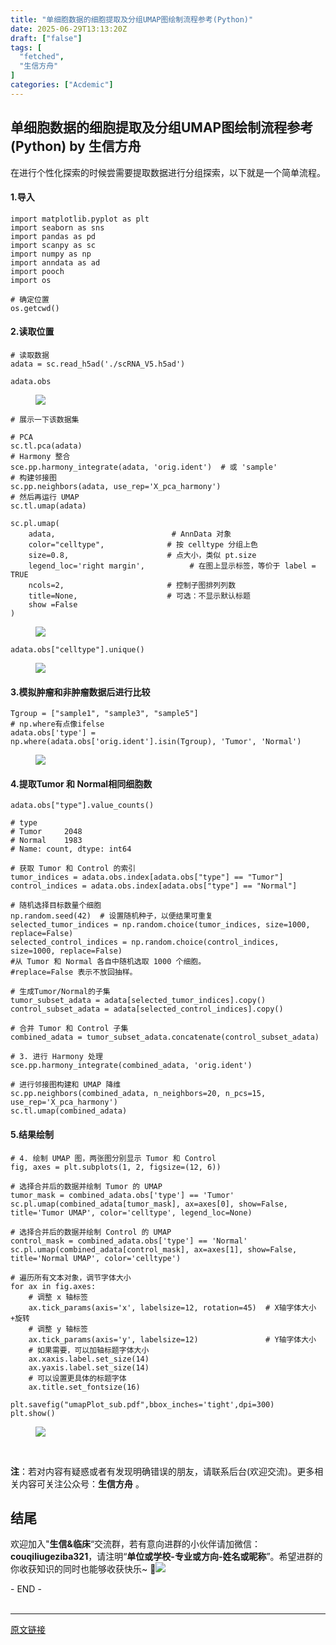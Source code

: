 ```yaml
---
title: "单细胞数据的细胞提取及分组UMAP图绘制流程参考(Python)"
date: 2025-06-29T13:13:20Z
draft: ["false"]
tags: [
  "fetched",
  "生信方舟"
]
categories: ["Acdemic"]
---
```

单细胞数据的细胞提取及分组UMAP图绘制流程参考(Python) by 生信方舟
------
<div><section data-tool="mdnice编辑器" data-website="https://www.mdnice.com" data-pm-slice="0 0 []"><section><span leaf=""><mp-common-profile data-pluginname="mpprofile" data-nickname="生信方舟" data-alias="shengxinfangzhou" data-from="0" data-headimg="http://mmbiz.qpic.cn/sz_mmbiz_png/0SOG4MpDAyGfe15Xm0WHdoAMNGvE93bmxaF9iabfPiaO9ic6Tmd8XW1PMiaeuqicSFhCLQJibAUhHsamS1LbaJMFiaZXA/0?wx_fmt=png" data-signature="热爱医学和数据科学，站在巨人的肩膀上，学习和整理相关的知识。" data-id="MzkwMjYyMDA1OA==" data-service_type="1" data-verify_status="0"></mp-common-profile></span></section><section data-tool="mdnice编辑器" data-website="https://www.mdnice.com" data-pm-slice="0 0 []"><p data-tool="mdnice编辑器"><span leaf="">在进行个性化探索的时候尝需要提取数据进行分组探索，以下就是一个简单流程。</span></p><h4 data-tool="mdnice编辑器"><span></span><span><span leaf="">1.导入</span></span><span></span></h4><pre data-tool="mdnice编辑器"><span data-cacheurl="" data-remoteid=""></span><code><span leaf="">import matplotlib.pyplot as plt</span><span leaf=""><br></span><span leaf="">import seaborn as sns</span><span leaf=""><br></span><span leaf="">import pandas as pd</span><span leaf=""><br></span><span leaf="">import scanpy as sc</span><span leaf=""><br></span><span leaf="">import numpy as np</span><span leaf=""><br></span><span leaf="">import anndata as ad</span><span leaf=""><br></span><span leaf="">import pooch</span><span leaf=""><br></span><span leaf="">import os</span><span leaf=""><br></span></code></pre><pre data-tool="mdnice编辑器"><span data-cacheurl="" data-remoteid=""></span><code><span><span leaf=""># 确定位置</span></span><span leaf=""><br></span><span leaf="">os.getcwd()</span><span leaf=""><br></span></code></pre><h4 data-tool="mdnice编辑器"><span></span><span><span leaf="">2.读取位置</span></span><span></span></h4><pre data-tool="mdnice编辑器"><span data-cacheurl="" data-remoteid=""></span><code><span><span leaf=""># 读取数据</span></span><span leaf=""><br></span><span leaf="">adata = sc.read_h5ad(</span><span><span leaf="">'./scRNA_V5.h5ad'</span></span><span leaf="">)</span><span leaf=""><br></span></code></pre><pre data-tool="mdnice编辑器"><span data-cacheurl="" data-remoteid=""></span><code><span leaf="">adata.obs</span><span leaf=""><br></span></code></pre><figure data-tool="mdnice编辑器"><span leaf=""><img data-imgfileid="100004919" data-ratio="0.5469083155650319" data-type="png" data-w="938" data-src="https://mmbiz.qpic.cn/sz_mmbiz_png/0SOG4MpDAyFPibtuLtXQdw7dZvJXQujVH2GD4icKV1Y5t6weJh6NicsiaBWLZCspCgmRmRgytNp7w3KwF980T9riaDA/640?wx_fmt=png&amp;from=appmsg" src="https://mmbiz.qpic.cn/sz_mmbiz_png/0SOG4MpDAyFPibtuLtXQdw7dZvJXQujVH2GD4icKV1Y5t6weJh6NicsiaBWLZCspCgmRmRgytNp7w3KwF980T9riaDA/640?wx_fmt=png&amp;from=appmsg"></span></figure><pre data-tool="mdnice编辑器"><span data-cacheurl="" data-remoteid=""></span><code><span><span leaf=""># 展示一下该数据集</span></span><span leaf=""><br></span><span leaf=""><br></span><span><span leaf=""># PCA</span></span><span leaf=""><br></span><span leaf="">sc.tl.pca(adata)</span><span leaf=""><br></span><span><span leaf=""># Harmony 整合</span></span><span leaf=""><br></span><span leaf="">sce.pp.harmony_integrate(adata, </span><span><span leaf="">'orig.ident'</span></span><span leaf="">)  </span><span><span leaf=""># 或 'sample'</span></span><span leaf=""><br></span><span><span leaf=""># 构建邻接图</span></span><span leaf=""><br></span><span leaf="">sc.pp.neighbors(adata, use_rep=</span><span><span leaf="">'X_pca_harmony'</span></span><span leaf="">)</span><span leaf=""><br></span><span><span leaf=""># 然后再运行 UMAP</span></span><span leaf=""><br></span><span leaf="">sc.tl.umap(adata)</span><span leaf=""><br></span></code></pre><pre data-tool="mdnice编辑器"><span data-cacheurl="" data-remoteid=""></span><code><span leaf="">sc.pl.umap(</span><span leaf=""><br></span><span leaf="">    adata,                          </span><span><span leaf=""># AnnData 对象</span></span><span leaf=""><br></span><span leaf="">    color=</span><span><span leaf="">"celltype"</span></span><span leaf="">,              </span><span><span leaf=""># 按 celltype 分组上色</span></span><span leaf=""><br></span><span leaf="">    size=</span><span><span leaf="">0.8</span></span><span leaf="">,                      </span><span><span leaf=""># 点大小，类似 pt.size</span></span><span leaf=""><br></span><span leaf="">    legend_loc=</span><span><span leaf="">'right margin'</span></span><span leaf="">,          </span><span><span leaf=""># 在图上显示标签，等价于 label = TRUE</span></span><span leaf=""><br></span><span leaf="">    ncols=</span><span><span leaf="">2</span></span><span leaf="">,                       </span><span><span leaf=""># 控制子图排列列数</span></span><span leaf=""><br></span><span leaf="">    title=None,                    </span><span><span leaf=""># 可选：不显示默认标题</span></span><span leaf=""><br></span><span leaf="">    show =False</span><span leaf=""><br></span><span leaf="">)</span><span leaf=""><br></span></code></pre><figure data-tool="mdnice编辑器"><span leaf=""><img data-imgfileid="100004918" data-ratio="0.5832147937411095" data-type="png" data-w="703" data-src="https://mmbiz.qpic.cn/sz_mmbiz_png/0SOG4MpDAyFPibtuLtXQdw7dZvJXQujVHfPW7hfK7W4HEhicHPoSWkNIKRo4j3IzIHTRHKKdpK09VMGNib4aPoCnw/640?wx_fmt=png&amp;from=appmsg" src="https://mmbiz.qpic.cn/sz_mmbiz_png/0SOG4MpDAyFPibtuLtXQdw7dZvJXQujVHfPW7hfK7W4HEhicHPoSWkNIKRo4j3IzIHTRHKKdpK09VMGNib4aPoCnw/640?wx_fmt=png&amp;from=appmsg"></span></figure><pre data-tool="mdnice编辑器"><span data-cacheurl="" data-remoteid=""></span><code><span leaf="">adata.obs[</span><span><span leaf="">"celltype"</span></span><span leaf="">].unique()</span><span leaf=""><br></span></code></pre><figure data-tool="mdnice编辑器"><span leaf=""><img data-ratio="0.08378088077336197" data-type="png" data-w="931" data-imgfileid="100004916" data-src="https://mmbiz.qpic.cn/sz_mmbiz_png/0SOG4MpDAyFPibtuLtXQdw7dZvJXQujVHiateAD82ytiaiaQ3TUyuQGsVqxicwgOxVGZWNvbD0a1LKfXITazgBdfyCw/640?wx_fmt=png&amp;from=appmsg" src="https://mmbiz.qpic.cn/sz_mmbiz_png/0SOG4MpDAyFPibtuLtXQdw7dZvJXQujVHiateAD82ytiaiaQ3TUyuQGsVqxicwgOxVGZWNvbD0a1LKfXITazgBdfyCw/640?wx_fmt=png&amp;from=appmsg"></span></figure><h4 data-tool="mdnice编辑器"><span></span><span><span leaf="">3.模拟肿瘤和非肿瘤数据后进行比较</span></span><span></span></h4><pre data-tool="mdnice编辑器"><span data-cacheurl="" data-remoteid=""></span><code><span leaf="">Tgroup = [</span><span><span leaf="">"sample1"</span></span><span leaf="">, </span><span><span leaf="">"sample3"</span></span><span leaf="">, </span><span><span leaf="">"sample5"</span></span><span leaf="">]</span><span leaf=""><br></span><span><span leaf=""># np.where有点像ifelse</span></span><span leaf=""><br></span><span leaf="">adata.obs[</span><span><span leaf="">'type'</span></span><span leaf="">] = np.where(adata.obs[</span><span><span leaf="">'orig.ident'</span></span><span leaf="">].isin(Tgroup), </span><span><span leaf="">'Tumor'</span></span><span leaf="">, </span><span><span leaf="">'Normal'</span></span><span leaf="">)</span><span leaf=""><br></span></code></pre><figure data-tool="mdnice编辑器"><span leaf=""><img data-imgfileid="100004915" data-ratio="0.5966386554621849" data-type="png" data-w="357" data-src="https://mmbiz.qpic.cn/sz_mmbiz_png/0SOG4MpDAyFPibtuLtXQdw7dZvJXQujVHOCgFh3wrehKjCibd42uOmSdibMcl3fdtaWnmnR6BxaDhRtALiaRgxCgrg/640?wx_fmt=png&amp;from=appmsg" src="https://mmbiz.qpic.cn/sz_mmbiz_png/0SOG4MpDAyFPibtuLtXQdw7dZvJXQujVHOCgFh3wrehKjCibd42uOmSdibMcl3fdtaWnmnR6BxaDhRtALiaRgxCgrg/640?wx_fmt=png&amp;from=appmsg"></span></figure><h4 data-tool="mdnice编辑器"><span></span><span><span leaf="">4.提取Tumor 和 Normal相同细胞数</span></span><span></span></h4><pre data-tool="mdnice编辑器"><span data-cacheurl="" data-remoteid=""></span><code><span leaf="">adata.obs[</span><span><span leaf="">"type"</span></span><span leaf="">].value_counts()</span><span leaf=""><br></span><span leaf=""><br></span><span><span leaf=""># type</span></span><span leaf=""><br></span><span><span leaf=""># Tumor     2048</span></span><span leaf=""><br></span><span><span leaf=""># Normal    1983</span></span><span leaf=""><br></span><span><span leaf=""># Name: count, dtype: int64</span></span><span leaf=""><br></span></code></pre><pre data-tool="mdnice编辑器"><span data-cacheurl="" data-remoteid=""></span><code><span><span leaf=""># 获取 Tumor 和 Control 的索引</span></span><span leaf=""><br></span><span leaf="">tumor_indices = adata.obs.index[adata.obs[</span><span><span leaf="">"type"</span></span><span leaf="">] == </span><span><span leaf="">"Tumor"</span></span><span leaf="">]</span><span leaf=""><br></span><span leaf="">control_indices = adata.obs.index[adata.obs[</span><span><span leaf="">"type"</span></span><span leaf="">] == </span><span><span leaf="">"Normal"</span></span><span leaf="">]</span><span leaf=""><br></span><span leaf=""><br></span><span><span leaf=""># 随机选择目标数量个细胞</span></span><span leaf=""><br></span><span leaf="">np.random.seed(</span><span><span leaf="">42</span></span><span leaf="">)  </span><span><span leaf=""># 设置随机种子，以便结果可重复</span></span><span leaf=""><br></span><span leaf="">selected_tumor_indices = np.random.choice(tumor_indices, size=</span><span><span leaf="">1000</span></span><span leaf="">, replace=False)</span><span leaf=""><br></span><span leaf="">selected_control_indices = np.random.choice(control_indices, size=</span><span><span leaf="">1000</span></span><span leaf="">, replace=False)</span><span leaf=""><br></span><span><span leaf="">#从 Tumor 和 Normal 各自中随机选取 1000 个细胞。</span></span><span leaf=""><br></span><span><span leaf="">#replace=False 表示不放回抽样。</span></span><span leaf=""><br></span><span leaf=""><br></span><span><span leaf=""># 生成Tumor/Normal的子集</span></span><span leaf=""><br></span><span leaf="">tumor_subset_adata = adata[selected_tumor_indices].copy()</span><span leaf=""><br></span><span leaf="">control_subset_adata = adata[selected_control_indices].copy()</span><span leaf=""><br></span><span leaf=""><br></span><span><span leaf=""># 合并 Tumor 和 Control 子集</span></span><span leaf=""><br></span><span leaf="">combined_adata = tumor_subset_adata.concatenate(control_subset_adata)</span><span leaf=""><br></span><span leaf=""><br></span><span><span leaf=""># 3. 进行 Harmony 处理</span></span><span leaf=""><br></span><span leaf="">sce.pp.harmony_integrate(combined_adata, </span><span><span leaf="">'orig.ident'</span></span><span leaf="">)</span><span leaf=""><br></span><span leaf=""><br></span><span><span leaf=""># 进行邻接图构建和 UMAP 降维</span></span><span leaf=""><br></span><span leaf="">sc.pp.neighbors(combined_adata, n_neighbors=</span><span><span leaf="">20</span></span><span leaf="">, n_pcs=</span><span><span leaf="">15</span></span><span leaf="">, use_rep=</span><span><span leaf="">'X_pca_harmony'</span></span><span leaf="">)</span><span leaf=""><br></span><span leaf="">sc.tl.umap(combined_adata)</span><span leaf=""><br></span></code></pre><h4 data-tool="mdnice编辑器"><span></span><span><span leaf="">5.结果绘制</span></span><span></span></h4><pre data-tool="mdnice编辑器"><span data-cacheurl="" data-remoteid=""></span><code><span><span leaf=""># 4. 绘制 UMAP 图，两张图分别显示 Tumor 和 Control</span></span><span leaf=""><br></span><span leaf="">fig, axes = plt.subplots(</span><span><span leaf="">1</span></span><span leaf="">, </span><span><span leaf="">2</span></span><span leaf="">, figsize=(</span><span><span leaf="">12</span></span><span leaf="">, </span><span><span leaf="">6</span></span><span leaf="">))</span><span leaf=""><br></span><span leaf=""><br></span><span><span leaf=""># 选择合并后的数据并绘制 Tumor 的 UMAP</span></span><span leaf=""><br></span><span leaf="">tumor_mask = combined_adata.obs[</span><span><span leaf="">'type'</span></span><span leaf="">] == </span><span><span leaf="">'Tumor'</span></span><span leaf=""><br></span><span leaf="">sc.pl.umap(combined_adata[tumor_mask], ax=axes[</span><span><span leaf="">0</span></span><span leaf="">], show=False, title=</span><span><span leaf="">'Tumor UMAP'</span></span><span leaf="">, color=</span><span><span leaf="">'celltype'</span></span><span leaf="">, legend_loc=None)</span><span leaf=""><br></span><span leaf=""><br></span><span><span leaf=""># 选择合并后的数据并绘制 Control 的 UMAP</span></span><span leaf=""><br></span><span leaf="">control_mask = combined_adata.obs[</span><span><span leaf="">'type'</span></span><span leaf="">] == </span><span><span leaf="">'Normal'</span></span><span leaf=""><br></span><span leaf="">sc.pl.umap(combined_adata[control_mask], ax=axes[</span><span><span leaf="">1</span></span><span leaf="">], show=False, title=</span><span><span leaf="">'Normal UMAP'</span></span><span leaf="">, color=</span><span><span leaf="">'celltype'</span></span><span leaf="">)</span><span leaf=""><br></span><span leaf=""><br></span><span><span leaf=""># 遍历所有文本对象，调节字体大小</span></span><span leaf=""><br></span><span><span leaf="">for</span></span><span leaf=""> ax </span><span><span leaf="">in</span></span><span leaf=""> fig.axes:</span><span leaf=""><br></span><span leaf="">    </span><span><span leaf=""># 调整 x 轴标签</span></span><span leaf=""><br></span><span leaf="">    ax.tick_params(axis=</span><span><span leaf="">'x'</span></span><span leaf="">, labelsize=</span><span><span leaf="">12</span></span><span leaf="">, rotation=</span><span><span leaf="">45</span></span><span leaf="">)  </span><span><span leaf=""># X轴字体大小+旋转</span></span><span leaf=""><br></span><span leaf="">    </span><span><span leaf=""># 调整 y 轴标签</span></span><span leaf=""><br></span><span leaf="">    ax.tick_params(axis=</span><span><span leaf="">'y'</span></span><span leaf="">, labelsize=</span><span><span leaf="">12</span></span><span leaf="">)               </span><span><span leaf=""># Y轴字体大小</span></span><span leaf=""><br></span><span leaf="">    </span><span><span leaf=""># 如果需要，可以加轴标题字体大小</span></span><span leaf=""><br></span><span leaf="">    ax.xaxis.label.set_size(</span><span><span leaf="">14</span></span><span leaf="">)</span><span leaf=""><br></span><span leaf="">    ax.yaxis.label.set_size(</span><span><span leaf="">14</span></span><span leaf="">)</span><span leaf=""><br></span><span leaf="">    </span><span><span leaf=""># 可以设置更具体的标题字体</span></span><span leaf=""><br></span><span leaf="">    ax.title.set_fontsize(</span><span><span leaf="">16</span></span><span leaf="">)</span><span leaf=""><br></span><span leaf=""><br></span><span leaf="">plt.savefig(</span><span><span leaf="">"umapPlot_sub.pdf"</span></span><span leaf="">,bbox_inches=</span><span><span leaf="">'tight'</span></span><span leaf="">,dpi=</span><span><span leaf="">300</span></span><span leaf="">)</span><span leaf=""><br></span><span leaf="">plt.show()</span><span leaf=""><br></span></code></pre><figure data-tool="mdnice编辑器"><span leaf=""><img data-imgfileid="100004917" data-ratio="0.45380710659898477" data-type="png" data-w="985" data-src="https://mmbiz.qpic.cn/sz_mmbiz_png/0SOG4MpDAyFPibtuLtXQdw7dZvJXQujVHXH3VOJKHOJ7zgeeVGVylicbv2wBgQtnbsABayBl1JjLQd9yts2yGMicQ/640?wx_fmt=png&amp;from=appmsg" src="https://mmbiz.qpic.cn/sz_mmbiz_png/0SOG4MpDAyFPibtuLtXQdw7dZvJXQujVHXH3VOJKHOJ7zgeeVGVylicbv2wBgQtnbsABayBl1JjLQd9yts2yGMicQ/640?wx_fmt=png&amp;from=appmsg"></span></figure></section><section data-tool="mdnice编辑器" data-website="https://www.mdnice.com" data-pm-slice="0 0 []"><figure data-tool="mdnice编辑器"><span leaf=""><br></span></figure><section data-tool="mdnice编辑器" data-website="https://www.mdnice.com"><section data-tool="mdnice编辑器" data-website="https://www.mdnice.com"><section data-tool="mdnice编辑器" data-website="https://www.mdnice.com"><p data-tool="mdnice编辑器"><strong><span leaf=""><span textstyle="">注</span></span></strong><span leaf=""><span textstyle="">：若对内容有疑惑或者有发现明确错误的朋友，请联系后台(欢迎交流)。更多相关内容可关注公众号：</span></span><strong><span leaf=""><span textstyle="">生信方舟</span></span></strong><span leaf=""><span textstyle=""> 。</span></span></p><h2 data-tool="mdnice编辑器"><span></span><span></span><span><span leaf="">结尾</span></span><span></span><span></span></h2><p data-tool="mdnice编辑器"><span leaf=""><span textstyle="">欢迎加入"</span></span><strong><span leaf=""><span textstyle="">生信&amp;临床</span></span></strong><span leaf=""><span textstyle="">“交流群，若有意向进群的小伙伴请加微信：</span></span><strong><span leaf=""><span textstyle="">couqiliugeziba321</span></span></strong><span leaf=""><span textstyle="">，请注明“</span></span><strong><span leaf=""><span textstyle="">单位或学校-专业或方向-姓名或昵称</span></span></strong><span leaf=""><span textstyle="">”。希望进群的你收获知识的同时也能够收获快乐~ 🤗</span><img data-imgfileid="100004857" data-ratio="0.5625" data-type="jpeg" data-w="720" data-src="https://mmbiz.qpic.cn/sz_mmbiz_jpg/0SOG4MpDAyGHBmXVUqkHD93kSXqreoiaJCE8Dqgoo5icEaOOkaoO6WBVHAibwCYWM1E6rodTMyJ76qc3ZibeakWg7g/640?wx_fmt=jpeg&amp;from=appmsg" src="https://mmbiz.qpic.cn/sz_mmbiz_jpg/0SOG4MpDAyGHBmXVUqkHD93kSXqreoiaJCE8Dqgoo5icEaOOkaoO6WBVHAibwCYWM1E6rodTMyJ76qc3ZibeakWg7g/640?wx_fmt=jpeg&amp;from=appmsg"></span></p></section></section></section><section><span><span leaf="">- END -</span></span></section></section></section><section><span leaf=""><br></span></section><p><mp-style-type data-value="3"></mp-style-type></p></div>  
<hr>
<a href="https://mp.weixin.qq.com/s/U03I5JOYqfY9x_AJ_jKCiQ",target="_blank" rel="noopener noreferrer">原文链接</a>
